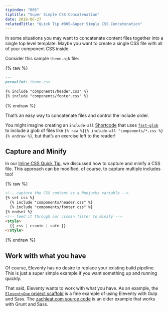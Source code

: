 ```yaml
---
tipindex: "005"
tiptitle: "Super Simple CSS Concatenation"
date: 2018-06-27
relatedTitle: "Quick Tip #005—Super Simple CSS Concatenation"
---
```


In some situations you may want to concatenate content files together into a single top level template. Maybe you want to create a single CSS file with all of your component CSS inside.

Consider this sample `theme.njk` file:

{% raw %}
```markdown
---
permalink: theme.css
---
{% include "components/header.css" %}
{% include "components/footer.css" %}
```
{% endraw %}

That’s an easy way to concatenate files and control the include order.

You might imagine creating an `include-all` [Shortcode](/docs/shortcodes/) that uses [`fast-glob`](https://www.npmjs.com/package/fast-glob) to include a glob of files like `{% raw %}{% include-all "components/*.css %}{% endraw %}`, but that’s an exercise left to the reader!

## Capture and Minify

In our [Inline CSS Quick Tip](/docs/quicktips/inline-css/), we discussed how to capture and minify a CSS file. This approach can be modified, of course, to capture multiple includes too!

{% raw %}
```html
<!-- capture the CSS content as a Nunjucks variable -->
{% set css %}
  {% include "components/header.css" %}
  {% include "components/footer.css" %}
{% endset %}
<!-- feed it through our cssmin filter to minify -->
<style>
  {{ css | cssmin | safe }}
</style>
```
{% endraw %}

## Work with what you have

Of course, Eleventy has no desire to replace your existing build pipeline. This is just a super simple example if you want something up and running quickly.

That said, Eleventy wants to work with what you have. As an example, the [`EleventyOne` project scaffold](https://github.com/philhawksworth/eleventyone/) is a fine example of using Eleventy with Gulp and Sass. The [zachleat.com source code](https://github.com/zachleat/zachleat.com) is an older example that works with Grunt and Sass.
